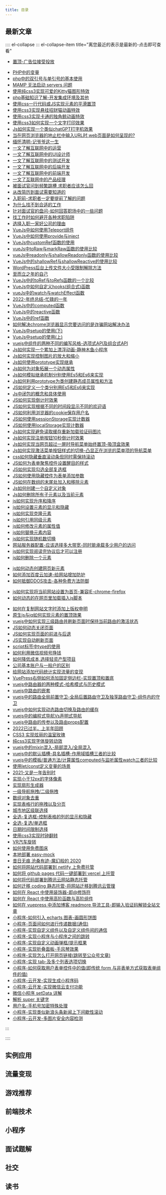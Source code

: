 ```yaml
---
title: 目录
---
```


<form-weather />
<form-Search />

<!-- <Meting server="netease"
        type="playlist"
        mid="784399723"
        :list-folded="true" /> -->
<exampleskill-autoTypePrint  />
<exampleskill-xuanGuamaoMi />
<exampleskill-jinYu />
<exampleskill-KittyCat />

## 最新文章

<TOC />

:::: el-collapse
::: el-collapse-item title="离您最近的表示是最新的-点击即可查看"
- [置顶-广告位接受投放](../adverent/)
* [PHP中的变量](../backend/php/php-variable)
* [php中的双引号与单引号的基本使用](../backend/php/php-shuangyinhao)
* [MAMP 无法启动 servers 问题](../backend/php/mamp-server-start)
* [使用纯css3实现可爱的Kitty猫图形特效](../fontend/css/example-KittyCat)
* [php基础知识了解-开发集成环境及其他](../backend/php/phpDev)
* [使用css一行代码或JS实现元素的平滑置顶](../fontend/css/example-elemzhiding)
* [使用css3实现悬挂招财猫动画特效](../fontend/css/example-xuanguaMao)
* [使用css3实现卡通的独角鲸动画特效](../fontend/css/example-katongjin)
* [使用css3如何实现一个文字打印效果](../fontend/css/example-css3dayin)
* [Js如何实现一个类似chatGPT打字机效果 ](../fontend/js/45-daziji)
* [当在网页浏览器的地止栏中输入URL时,web页面是如何呈现的? ](../fontend/js/inputurlshow)
* [缅怀清明-记爷爷这一生](../read/replay/rember-grandfather)
* [一文了解互联网中的运营](../read/replay/opactor)
* [一文了解互联网中的UI设计师](../read/replay/uier)
* [一文了解互联网中的测试开发](../read/replay/testcoder)
* [一文了解互联网中的后端开发](../read/replay/backender)
* [一文了解互联网中的前端开发](../read/replay/frontender)
* [一文了互联网中的产品经理](../read/replay/producter)
* [被面试官问到频繁跳槽,求职者应该怎么回](../read/replay/pingfantiaocao)
* [从改简历到面试需要知道的](../read/replay/changejianlitomianshi)
* [入职前-求职者一定要提前了解的问题](../read/replay/qiuzhizhetiqianknowproblem)
* [为什么找不到合适的工作](../read/replay/why-nofind-work)
* [针对面试官的盘问-如何回答职场中的一些问题](../read/replay/qazhichangproblem)
* [找工作时如何避开各种求职陷阱](../read/replay/bikaiqiuzhixianjin)
* [选择入职一家好公司的理由](../read/replay/why-select-good-company)
* [VueJs中如何使用Teleport组件](../fontend/framework/base-vue3.0-teleport)
* [VueJs中如何使用provide与inject](../fontend/framework/base-vue3.0-provide)
* [VueJs中customRef函数的使用](../fontend//framework/base-vue3.0-customref)
* [vueJs中toRaw与markRaw函数的使用比较](../fontend/framework/base-vue3.0-toraw)
* [vueJs中readonly与shallowReadonly函数的使用比较](../fontend/framework/base-vue3.0-shallowreadonly)
* [VueJs中的shallowRef与shallowReactive的使用比较](../fontend/framework/base-vue3.0-shallowref)
* [WordPress后台上传文件大小受限制解除方法](../fontend/framework/resolve-wpfilebig)
* [至而立之年的自己](../read/replay/erlizhinian)
* [VueJs中的toRef与toRefs函数的一个比较](../fontend/framework/base-vue3.0-toref)
* [VueJs中如何自定义hooks(组合式)函数](../fontend/framework/base-vue3.0-definehooks)
* [vueJs中的watch与watchEffect函数](../fontend/framework/base-vue3.0-watch)
* [2022-年终总结-忙碌的一年](../read/replay/2022-busy-year)
* [VueJs中的computed函数](../fontend/framework/base-vue3.0-computed)
* [VueJs中的reactive函数](../fontend/framework/base-vue3.0-reactive)
* [VueJs中的ref函数](../fontend/framework/base-vue3.0-ref)
* [如何解决chrome浏览器显示您要访问的是诈骗网站解决办法](../fontend/tools/resolve-nosafe-web)
* [VueJs中setup的使用(下)](../fontend/framework/base-vue3.0-setup2)
* [VueJs中setup的使用(上)](../fontend/framework/base-vue3.0-setup)
* [vuejs中组件的两种不同的编写风格-选项式API及组合式API](../fontend/framework/base-vue3.0-codestyle)
* [Js如何实现一个累加上漂浮动画-静神木鱼小程序](../fontend/js/44-leijia)
* [Js如何实现控制图片的放大和缩小](../fontend/js/42-control-img-scale)
* [Js如何使用prototype实现继承](../fontend/js/41-use-prototype-extend)
* [Js如何为对象拓展一个动态属性](../fontend/js/40-tuozhan-obj-attr)
* [Js如何模拟继承机制分别使用Es5和Es6来实现](../fontend/js/39-extends)
* [Js如何利用prototype为类创建静态成员属性和方法](../fontend/js/38-prototype-static)
* [JS如何定义一个类分别用Es5和Es6来实现](../fontend/js/37-define-class)
* [Js中闭包的概念和具体使用](../fontend/js/36-use-bibao)
* [JS如何实现倒计时效果](../fontend/js/35-daojishi-effect)
* [JS如何实现根据不同的时间段显示不同的欢迎语](../fontend/js/34-time-huanyin)
* [JS如何利用浏览器的cookie保存用户名](../fontend/js/33-cookie-save-user)
* [JS如何使用sessionStorage实现计数器](../fontend/js/32-sessionstorage-count-num)
* [JS如何使用localStorage实现计数器](../fontend/js/31-localstorage-count-num)
* [Js如何实现避免读取缓存重新加载验证码图片](../fontend/js/30-reload-ver-img)
* [Js如何实现注册按钮10秒倒计时效果](../fontend/js/29-btn-daojishi)
* [Js如何实现当网页超过一屏时导航菜单始终置顶-吸顶盒效果](../fontend/js/28-xijinghe)
* [Js如何实现激活菜单按钮样式的切换-凸显正在浏览的菜单项的导航菜单](../fontend/js/27-active-tab-change)
* [css如何隐藏垂直滚动条但同时需保持滚动](../fontend/css/example-scroll)
* [JS如何为表单聚焦控件设置醒目的样式](../fontend/js/26-set-form-style)
* [JS如何实现勾选全部复选框](../fontend/js/25-all-checkbox)
* [JS如何使用隐藏控件为表单添加参数](../fontend/js/24-hide-input-params)
* [JS如何在数组的末尾处加入和移除元素](../fontend/js/23-arr-push-pop)
* [Js如何创建一个自定义对象](../fontend/js/22-create-zidingyi-obj)
* [Js如何删除所有子元素以及当前元素](../fontend/js/21-delete-child-elem)
* [js如何实现升序和降序](../fontend/js/20-elem-ascend-descend)
* [js如何设置元素的显示和隐藏](../fontend/js/19-elem-show-hide)
* [js如何实现克隆元素](../fontend/js/18-clone-elem)
* [js如何引用同级元素](../fontend/js/17-yinyong-tongji-elem)
* [js如何修改元素的属性值](../fontend/js/16-change-elem-attr)
* [js如何替换元素内容](../fontend/js/15-replace-ele-content)
* [js如何实现随机数切换](../fontend/js/14-click-num-suiji)
* [网站服务器配置-应该选择多大带宽-同时能承载多少用户的访问](../fontend/tools/web-config-daikuan)
* [js如何实现阅读完协议后才可以注册](../fontend/js/13-read-xieyi)
* [js如何删除一个元素](../fontend/js/12-delete-element)
- [js如何动态创建网页新元素](../fontend/js/11-create-new-elem)
- [如何添加百度云加速-给网站增加防护](../fontend/tools/add-su-baidu)
- [如何抵御DDOS攻击-各种免费方法防御](../fontend/tools/fangyu-ddos)
* [js如何实现将当前网站设置为首页-兼容IE-chrome-firefox](../fontend/js/8-set-home-page)
* [如何动态的在网页里加载插入js脚本](../fontend/js/7-load-js)
- [如何在复制网站文字时添加上版权申明](../fontend/js/copy-web-text-copyright)
- [原生js与jq如何实现元素的置顶效果](../fontend/js/js-jq-zhiding)
- [vuejs中如何实现三级路由并刷新页面时保持当前路由的激活状态](../fontend/framework/vue-router-sanji)
- [JS如何动态关闭页面](../fontend/js/3-texiao-close-page)
- [JS如何实现页面的前进与后退](../fontend/js/2-texiao-forward-back)
- [JS实现自动刷新页面](../fontend/js/1-texiao-auto-refresh)
- [script标签中type的使用](../fontend/js/js-type)
- [如何利用微信视频号挣钱](../read/wealth/how-use-wx-shipinhao)
- [如何降低成本,选择轻资产型项目](../read/wealth/select-qingzichan)
- [公司基本账户与一般户的区别](../read/wealth/base-account)
- [给网站添加代码统计实现流量的变现](../read/wealth/add-code-tongji)
- [VuePress右侧如何添加固定侧边栏-实现置顶和置底](../fontend/tools/vuepress-slidebar-top)
- [vuejs中路由器的两种模式-哈希模式与历史模式](../fontend/framework/vue-hash-history)
- [vuejs中路由的嵌套](../fontend/framework/vue-router-qiantao)
- [vuejs中的路由全局前置守卫-全局后置路由守卫及独享路由守卫-组件内的守卫](../fontend/framework/vue-router-shouwei)
- [vuejs中如何实现动态路由切换及路由的缓存](../fontend/framework/vue-router-keep-alive)
- [vuejs中的编程式导航Vs声明式导航](../fontend/framework/vue-router-biancheng)
- [vuejs中路由的传参以及路由props配置](../fontend/framework/vue-router-params)
- [2022已过半，上半年回顾](../read/replay/2022-back-half)
- [CSS3 实现炫丽的温室玫瑰](../fontend/css/animate-meiguihua)
- [纯css3实现字体旋转动效](../fontend/css/animate-ziti-rotate)
- [vuejs中的mixin混入-局部混入/全局混入](../fontend/framework/vue-mixins)
- [vuejs中的默认插槽-具名插槽-作用域插槽三者的比较](../fontend/framework/vue-slot)
- [vuejs中的模板/普通方法/计算属性computed与监听属性watch三者的比较](../fontend/framework/vue-computed-watch)
- [使用let/const定义变量的场景](../fontend/js/variable-use)
- [2021-又是一年告别时](../read/replay/look-back-2021)
- [实现小于12px的字体像素](../fontend/css/example-small-size)
- [实现扇形生成器](../fontend/css/example-sector)
- [一级导航拖拽/二级拖拽](../fontend/css/business-level-draw)
- [数组对象去重](../fontend/rsa/array-unique-object)
- [实现表格行的拖拽以及分页](../fontend/css/business-col-draw)
- [城市地区级联选择](../fontend/css/business-city-choice/)
- [全选-复选框-控制表格的列的显示和隐藏](../fontend/css/business-control-col-show)
- [全选-复选/单选框](../fontend/css/business-select-all)
- [日期时间限制选择](../fontend/css/bussiness-date-limit-select)
- [使用css3实现时钟翻转](../fontend/css/animate-flip-clock)
- [VR汽车旋转](../fontend/css/animate-car-vr)
- [如何使用免费图床](../fontend/tools/how-use-free-drawbed)
- [本地部署 easy-mock](../fontend/tools/local-deploy-easy-mock)
- [昔日无痕,沧桑有迹-魔幻般的 2020](../read/replay/look-back-2020)
- [如何将网站代码部署到 netlify 上免费托管](../fontend/tools/netlify-hosting)
- [如何将 github pages 代码一键部署到 vercel 上托管](../fontend/tools/vercel-hosting)
- [如何将代码部署到腾讯云网站静态托管](../fontend/tools/tencent-cloud-website-host)
- [如何迁移 coding 静态托管-将网站迁移到腾讯云管理](../fontend/tools/transfer-coding-to-tengxun)
- [如何在 React 中使用装饰器-即@修饰符](../fontend/framework/advance-react-use-decorator)
- [如何在 React 中使用高阶函数与高阶组件](../fontend/framework/advance-highfun-and-component)
- [如何在 vuepress 中添加博客 readmore 导流工具-即输入验证码解锁全站文章](../fontend/tools/add-blog-guide)
- [小程序-如何引入 echarts 图表-画圆形饼图](../wechat/minprogram/import-pie-echart)
- [小程序-页面间如何进行传递数据(通信)](../wechat/minprogram/page-between-transdata)
- [小程序-实现自定义组件以及自定义组件间的通信](../wechat/minprogram/custom-components)
- [小程序-实现小程序与小程序之间的跳转](../wechat/minprogram/jump-between-apples)
- [小程序-实现自定义动画弹框/提示框果](../wechat/minprogram/custom-alert-box)
- [小程序-实现折叠面板-手风琴效果](../wechat/minprogram/accordion-effect)
- [小程序-实现怎么打开网页链接(跳转至公众号文章)](../wechat/minprogram/usewebview-open-webpage)
- [小程序-实现 tab-及多个列表选项切换](../wechat/minprogram/tab-list-change)
- [小程序-如何获取用户表单控件中的值(即传统 form 与非表单方式获取表单组件的值)](../wechat/minprogram/get-inputval)
- [小程序-云开发-实现生成小程序码](../wechat/cloudev/cloud-create-small-code)
- [小程序-云开发-实现微信云支付功能](../wechat/cloudev/cloud-payment-function)
- [微信小程序 setData 详解](../wechat/minprogram/setdata-detail)
- [解析 super 关键字](../fontend/js/resolve-super-keyword)
- [用户名-手机号加密特殊处理](/fontend/js/utils-name-mobile-encrye)
- [小程序-实现类似新浪头条新闻上下间歇性滚动](../wechat/minprogram/new-scroll-up-down)
- [小程序-云开发-多图片安全内容检测](../wechat/cloudev/img-security-check)

:::

::::

<latest-TableArticle />

## 实例应用

<latest-Apply />

## 流量变现

<latest-FlowBianxian />

## 游戏推荐

<latest-Games />

## 前端技术

<latest-FontEnd />

## 小程序

<latest-MinProgram />

## 面试题解

<latest-InterviewTip />

## 社交

<latest-Social />

## 读书

<latest-ReadBook />

<footer-FooterLink :isShareLink="false" :isDaShang="true" />

<footer-FeedBack />

